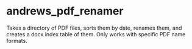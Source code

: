# andrews_pdf_renamer
Takes a directory of PDF files, sorts them by date, renames them, and creates a docx index table of them. Only works with specific PDF name formats.
